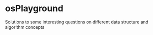 # osPlayground
Solutions to some interesting questions on different data structure and algorithm concepts

